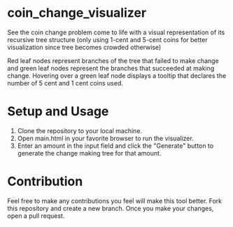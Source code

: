 # coin_change_visualizer
See the coin change problem come to life with a visual representation of its recursive tree structure (only using 1-cent and 5-cent coins for better visualization since tree becomes crowded otherwise)

Red leaf nodes represent branches of the tree that failed to make change and green leaf nodes represent the branches that succeeded at making change. Hovering over a green leaf node displays a tooltip that declares the number of 5 cent and 1 cent coins used. 

# Setup and Usage
1. Clone the repository to your local machine.
2. Open main.html in your favorite browser to run the visualizer.
3. Enter an amount in the input field and click the "Generate" button to generate the change making tree for that amount.

# Contribution
Feel free to make any contributions you feel will make this tool better. Fork this repository and create a new branch. Once you make your changes, open a pull request.
